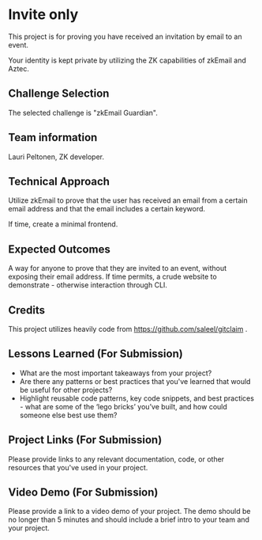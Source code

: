 # Invite only

This project is for proving you have received an invitation by email to an event.

Your identity is kept private by utilizing the ZK capabilities of zkEmail and Aztec.

## Challenge Selection
The selected challenge is "zkEmail Guardian".

## Team information

Lauri Peltonen, ZK developer.

## Technical Approach

Utilize zkEmail to prove that the user has received an email from a certain email address and that the email includes a certain keyword.

If time, create a minimal frontend.

## Expected Outcomes

A way for anyone to prove that they are invited to an event, without exposing their email address. If time permits, a crude website to demonstrate - otherwise interaction through CLI.

## Credits

This project utilizes heavily code from https://github.com/saleel/gitclaim .

## Lessons Learned (For Submission)

- What are the most important takeaways from your project?
- Are there any patterns or best practices that you've learned that would be useful for other projects?
- Highlight reusable code patterns, key code snippets, and best practices - what are some of the ‘lego bricks’ you’ve built, and how could someone else best use them?

## Project Links (For Submission)

Please provide links to any relevant documentation, code, or other resources that you've used in your project.

## Video Demo (For Submission)

Please provide a link to a video demo of your project. The demo should be no longer than 5 minutes and should include a brief intro to your team and your project.
